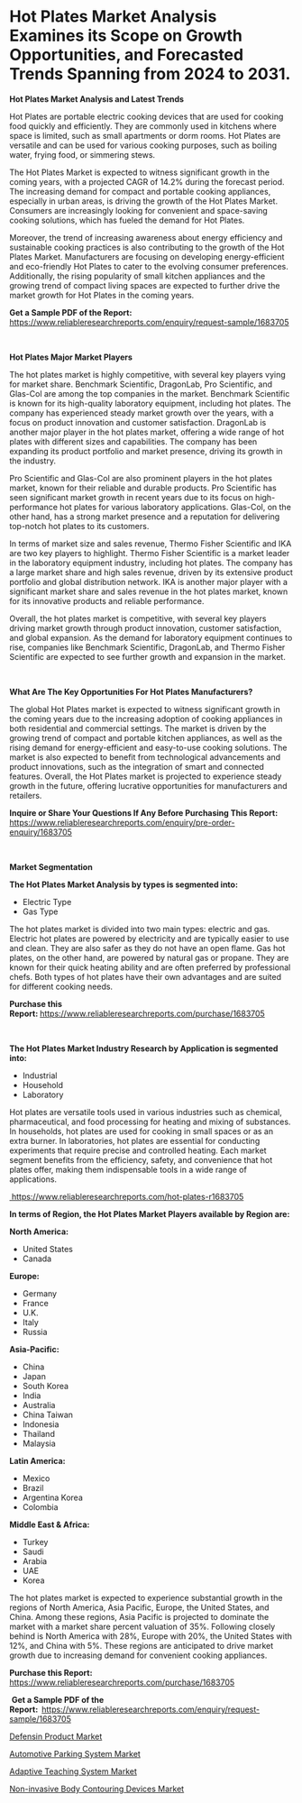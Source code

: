 <p><h1>Hot Plates Market Analysis Examines its Scope on Growth Opportunities, and Forecasted Trends Spanning from 2024 to 2031.</h1></p><p><strong>Hot Plates Market Analysis and Latest Trends</strong></p>
<p><p>Hot Plates are portable electric cooking devices that are used for cooking food quickly and efficiently. They are commonly used in kitchens where space is limited, such as small apartments or dorm rooms. Hot Plates are versatile and can be used for various cooking purposes, such as boiling water, frying food, or simmering stews.</p><p>The Hot Plates Market is expected to witness significant growth in the coming years, with a projected CAGR of 14.2% during the forecast period. The increasing demand for compact and portable cooking appliances, especially in urban areas, is driving the growth of the Hot Plates Market. Consumers are increasingly looking for convenient and space-saving cooking solutions, which has fueled the demand for Hot Plates.</p><p>Moreover, the trend of increasing awareness about energy efficiency and sustainable cooking practices is also contributing to the growth of the Hot Plates Market. Manufacturers are focusing on developing energy-efficient and eco-friendly Hot Plates to cater to the evolving consumer preferences. Additionally, the rising popularity of small kitchen appliances and the growing trend of compact living spaces are expected to further drive the market growth for Hot Plates in the coming years.</p></p>
<p><strong>Get a Sample PDF of the Report:&nbsp;</strong> <a href="https://www.reliableresearchreports.com/enquiry/request-sample/1683705">https://www.reliableresearchreports.com/enquiry/request-sample/1683705</a></p>
<p>&nbsp;</p>
<p><strong>Hot Plates Major Market Players</strong></p>
<p><p>The hot plates market is highly competitive, with several key players vying for market share. Benchmark Scientific, DragonLab, Pro Scientific, and Glas-Col are among the top companies in the market. Benchmark Scientific is known for its high-quality laboratory equipment, including hot plates. The company has experienced steady market growth over the years, with a focus on product innovation and customer satisfaction. DragonLab is another major player in the hot plates market, offering a wide range of hot plates with different sizes and capabilities. The company has been expanding its product portfolio and market presence, driving its growth in the industry.</p><p>Pro Scientific and Glas-Col are also prominent players in the hot plates market, known for their reliable and durable products. Pro Scientific has seen significant market growth in recent years due to its focus on high-performance hot plates for various laboratory applications. Glas-Col, on the other hand, has a strong market presence and a reputation for delivering top-notch hot plates to its customers.</p><p>In terms of market size and sales revenue, Thermo Fisher Scientific and IKA are two key players to highlight. Thermo Fisher Scientific is a market leader in the laboratory equipment industry, including hot plates. The company has a large market share and high sales revenue, driven by its extensive product portfolio and global distribution network. IKA is another major player with a significant market share and sales revenue in the hot plates market, known for its innovative products and reliable performance.</p><p>Overall, the hot plates market is competitive, with several key players driving market growth through product innovation, customer satisfaction, and global expansion. As the demand for laboratory equipment continues to rise, companies like Benchmark Scientific, DragonLab, and Thermo Fisher Scientific are expected to see further growth and expansion in the market.</p></p>
<p>&nbsp;</p>
<p><strong>What Are The Key Opportunities For Hot Plates Manufacturers?</strong></p>
<p><p>The global Hot Plates market is expected to witness significant growth in the coming years due to the increasing adoption of cooking appliances in both residential and commercial settings. The market is driven by the growing trend of compact and portable kitchen appliances, as well as the rising demand for energy-efficient and easy-to-use cooking solutions. The market is also expected to benefit from technological advancements and product innovations, such as the integration of smart and connected features. Overall, the Hot Plates market is projected to experience steady growth in the future, offering lucrative opportunities for manufacturers and retailers.</p></p>
<p><strong>Inquire or Share Your Questions If Any Before Purchasing This Report:</strong> <a href="https://www.reliableresearchreports.com/enquiry/pre-order-enquiry/1683705">https://www.reliableresearchreports.com/enquiry/pre-order-enquiry/1683705</a></p>
<p>&nbsp;</p>
<p><strong>Market Segmentation</strong></p>
<p><strong>The Hot Plates Market Analysis by types is segmented into:</strong></p>
<p><ul><li>Electric Type</li><li>Gas Type</li></ul></p>
<p><p>The hot plates market is divided into two main types: electric and gas. Electric hot plates are powered by electricity and are typically easier to use and clean. They are also safer as they do not have an open flame. Gas hot plates, on the other hand, are powered by natural gas or propane. They are known for their quick heating ability and are often preferred by professional chefs. Both types of hot plates have their own advantages and are suited for different cooking needs.</p></p>
<p><strong>Purchase this Report:&nbsp;</strong><a href="https://www.reliableresearchreports.com/purchase/1683705">https://www.reliableresearchreports.com/purchase/1683705</a></p>
<p>&nbsp;</p>
<p><strong>The Hot Plates Market Industry Research by Application is segmented into:</strong></p>
<p><ul><li>Industrial</li><li>Household</li><li>Laboratory</li></ul></p>
<p><p>Hot plates are versatile tools used in various industries such as chemical, pharmaceutical, and food processing for heating and mixing of substances. In households, hot plates are used for cooking in small spaces or as an extra burner. In laboratories, hot plates are essential for conducting experiments that require precise and controlled heating. Each market segment benefits from the efficiency, safety, and convenience that hot plates offer, making them indispensable tools in a wide range of applications.</p></p>
<p><a href="https://www.reliableresearchreports.com/hot-plates-r1683705">&nbsp;https://www.reliableresearchreports.com/hot-plates-r1683705</a></p>
<p><strong>In terms of Region, the Hot Plates Market Players available by Region are:</strong></p>
<p>
    <p> <strong> North America: </strong>
        <ul>
            <li>United States</li>
            <li>Canada</li>
        </ul>
        </p> 
    <p> <strong> Europe: </strong>
        <ul>
            <li>Germany</li>
            <li>France</li>
            <li>U.K.</li>
            <li>Italy</li>
            <li>Russia</li>
        </ul>
        </p> 
    <p> <strong> Asia-Pacific: </strong>
        <ul>
            <li>China</li>
            <li>Japan</li>
            <li>South Korea</li>
            <li>India</li>
            <li>Australia</li>
            <li>China Taiwan</li>
            <li>Indonesia</li>
            <li>Thailand</li>
            <li>Malaysia</li>
        </ul>
        </p> 
    <p> <strong> Latin America: </strong>
        <ul>
            <li>Mexico</li>
            <li>Brazil</li>
            <li>Argentina Korea</li>
            <li>Colombia</li>
        </ul>
        </p> 
    <p> <strong> Middle East & Africa: </strong>
        <ul>
            <li>Turkey</li>
            <li>Saudi</li>
            <li>Arabia</li>
            <li>UAE</li>
            <li>Korea</li>
        </ul>
    </p>
    </p>
<p><p>The hot plates market is expected to experience substantial growth in the regions of North America, Asia Pacific, Europe, the United States, and China. Among these regions, Asia Pacific is projected to dominate the market with a market share percent valuation of 35%. Following closely behind is North America with 28%, Europe with 20%, the United States with 12%, and China with 5%. These regions are anticipated to drive market growth due to increasing demand for convenient cooking appliances.</p></p>
<p><strong>Purchase this Report: </strong><a href="https://www.reliableresearchreports.com/purchase/1683705">https://www.reliableresearchreports.com/purchase/1683705</a></p>
<p>&nbsp;<strong>Get a Sample PDF of the Report:&nbsp;&nbsp;</strong><a href="https://www.reliableresearchreports.com/enquiry/request-sample/1683705">https://www.reliableresearchreports.com/enquiry/request-sample/1683705</a></p>
<p><strong></strong></p>
<p><p><a href="https://github.com/MaryamSipes/Market-Research-Report-List-1/blob/main/defensin-product-market.md">Defensin Product Market</a></p><p><a href="https://medium.com/@richard.james09789/automotive-parking-system-industry-analysis-report-its-market-size-share-trends-by-application-3ae9ea62a924">Automotive Parking System Market</a></p><p><a href="https://github.com/eliasMan59/Market-Research-Report-List-1/blob/main/adaptive-teaching-system-market.md">Adaptive Teaching System Market</a></p><p><a href="https://medium.com/@alexander.bell98078/global-non-invasive-body-contouring-devices-market-size-and-market-trends-analysis-by-regional-68140a2ad4fb">Non-invasive Body Contouring Devices Market</a></p></p>